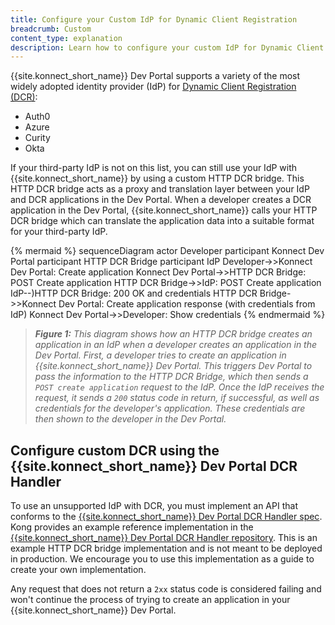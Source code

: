 ```yaml
---
title: Configure your Custom IdP for Dynamic Client Registration
breadcrumb: Custom
content_type: explanation
description: Learn how to configure your custom IdP for Dynamic Client Registration in Konnect.
---
```


{{site.konnect_short_name}} Dev Portal supports a variety of the most widely adopted identity provider (IdP) for [Dynamic Client Registration (DCR)](/konnect/dev-portal/applications/dynamic-client-registration/):

* Auth0
* Azure
* Curity
* Okta

If your third-party IdP is not on this list, you can still use your IdP with {{site.konnect_short_name}} by using a custom HTTP DCR bridge. This HTTP DCR bridge acts as a proxy and translation layer between your IdP and DCR applications in the Dev Portal. When a developer creates a DCR application in the Dev Portal, {{site.konnect_short_name}} calls your HTTP DCR bridge which can translate the application data into a suitable format for your third-party IdP. 

{% mermaid %}
sequenceDiagram
    actor Developer
    participant Konnect Dev Portal
    participant HTTP DCR Bridge
    participant IdP
    Developer->>Konnect Dev Portal: Create application
    Konnect Dev Portal->>HTTP DCR Bridge: POST Create application
    HTTP DCR Bridge->>IdP: POST Create application
    IdP--)HTTP DCR Bridge: 200 OK and credentials
    HTTP DCR Bridge->>Konnect Dev Portal: Create application response (with credentials from IdP)
    Konnect Dev Portal->>Developer: Show credentials
{% endmermaid %}

> _**Figure 1:** This diagram shows how an HTTP DCR bridge creates an application in an IdP when a developer creates an application in the Dev Portal. First, a developer tries to create an application in {{site.konnect_short_name}} Dev Portal. This triggers Dev Portal to pass the information to the HTTP DCR Bridge, which then sends a `POST create application` request to the IdP. Once the IdP receives the request, it sends a `200` status code in return, if successful, as well as credentials for the developer's application. These credentials are then shown to the developer in the Dev Portal._

## Configure custom DCR using the {{site.konnect_short_name}} Dev Portal DCR Handler

To use an unsupported IdP with DCR, you must implement an API that conforms to the [{{site.konnect_short_name}} Dev Portal DCR Handler spec](https://github.com/Kong/konnect-portal-dcr-handler/blob/main/openapi/openapi.yaml). Kong provides an example reference implementation in the [{{site.konnect_short_name}} Dev Portal DCR Handler repository](https://github.com/Kong/konnect-portal-dcr-handler). This is an example HTTP DCR bridge implementation and is not meant to be deployed in production. We encourage you to use this implementation as a guide to create your own implementation. 

Any request that does not return a `2xx` status code is considered failing and won't continue the process of trying to create an application in your {{site.konnect_short_name}} Dev Portal.
